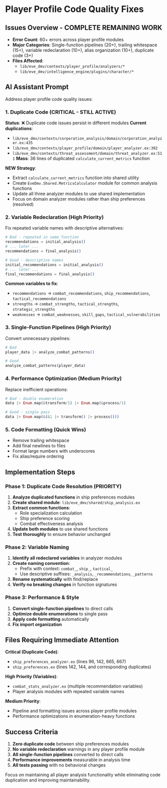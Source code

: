 # Player Profile Code Quality Fixes

## Issues Overview - COMPLETE REMAINING WORK
- **Error Count**: 60+ errors across player profile modules
- **Major Categories**: Single-function pipelines (20+), trailing whitespace (15+), variable redeclaration (10+), alias organization (10+), duplicate code (3+)
- **Files Affected**: 
  - `lib/eve_dmv/contexts/player_profile/analyzers/*`
  - `lib/eve_dmv/intelligence_engine/plugins/character/*`

## AI Assistant Prompt

Address player profile code quality issues:

### 1. **Duplicate Code** (CRITICAL - STILL ACTIVE)
**Status**: ❌ Duplicate code issues persist in different modules
**Current duplications**:
- `lib/eve_dmv/contexts/corporation_analysis/domain/corporation_analyzer.ex:435`
- `lib/eve_dmv/contexts/player_profile/domain/player_analyzer.ex:392`  
- `lib/eve_dmv/contexts/threat_assessment/domain/threat_analyzer.ex:511`
**Mass**: 36 lines of duplicated `calculate_current_metrics` function

**NEW Strategy**: 
- Extract `calculate_current_metrics` function into shared utility
- Create `EveDmv.Shared.MetricsCalculator` module for common analysis functions
- Update all three analyzer modules to use shared implementation
- Focus on domain analyzer modules rather than ship preferences (resolved)

### 2. **Variable Redeclaration** (High Priority)
Fix repeated variable names with descriptive alternatives:
```elixir
# Bad - repeated in same function
recommendations = initial_analysis()
# ... later ...
recommendations = final_analysis()

# Good - descriptive names
initial_recommendations = initial_analysis()
# ... later ...
final_recommendations = final_analysis()
```

**Common variables to fix**:
- `recommendations` → `combat_recommendations`, `ship_recommendations`, `tactical_recommendations`
- `strengths` → `combat_strengths`, `tactical_strengths`, `strategic_strengths`
- `weaknesses` → `combat_weaknesses`, `skill_gaps`, `tactical_vulnerabilities`

### 3. **Single-Function Pipelines** (High Priority)
Convert unnecessary pipelines:
```elixir
# Bad
player_data |> analyze_combat_patterns()

# Good
analyze_combat_patterns(player_data)
```

### 4. **Performance Optimization** (Medium Priority)
Replace inefficient operations:
```elixir
# Bad - double enumeration
data |> Enum.map(&transform/1) |> Enum.map(&process/1)

# Good - single pass
data |> Enum.map(&(&1 |> transform() |> process()))
```

### 5. **Code Formatting** (Quick Wins)
- Remove trailing whitespace
- Add final newlines to files
- Format large numbers with underscores
- Fix alias/require ordering

## Implementation Steps

### **Phase 1: Duplicate Code Resolution (PRIORITY)**
1. **Analyze duplicated functions** in ship preferences modules
2. **Create shared module**: `lib/eve_dmv/shared/ship_analysis.ex`
3. **Extract common functions**:
   - Role specialization calculation
   - Ship preference scoring
   - Combat effectiveness analysis
4. **Update both modules** to use shared functions
5. **Test thoroughly** to ensure behavior unchanged

### **Phase 2: Variable Naming**
1. **Identify all redeclared variables** in analyzer modules
2. **Create naming convention**:
   - Prefix with context: `combat_`, `ship_`, `tactical_`
   - Use descriptive suffixes: `_analysis`, `_recommendations`, `_patterns`
3. **Rename systematically** with find/replace
4. **Verify no breaking changes** in function signatures

### **Phase 3: Performance & Style**
1. **Convert single-function pipelines** to direct calls
2. **Optimize double enumerations** to single pass
3. **Apply code formatting** automatically
4. **Fix import organization**

## Files Requiring Immediate Attention

**Critical (Duplicate Code)**:
- `ship_preferences_analyzer.ex` (lines 96, 142, 665, 667)
- `ship_preferences.ex` (lines 142, 144, and corresponding duplicates)

**High Priority (Variables)**:
- `combat_stats_analyzer.ex` (multiple recommendation variables)
- Player analysis modules with repeated variable names

**Medium Priority**:
- Pipeline and formatting issues across player profile modules
- Performance optimizations in enumeration-heavy functions

## Success Criteria

1. **Zero duplicate code** between ship preferences modules
2. **No variable redeclaration** warnings in any player profile module  
3. **All single-function pipelines** converted to direct calls
4. **Performance improvements** measurable in analysis time
5. **All tests passing** with no behavioral changes

Focus on maintaining all player analysis functionality while eliminating code duplication and improving maintainability.
